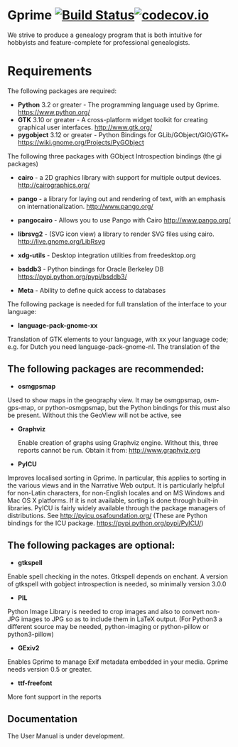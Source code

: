 Gprime [![Build Status](https://travis-ci.org/GenealogyCollective/gprime.svg?branch=master)](https://travis-ci.org/GenealogyCollective/gprime)[![codecov.io](https://codecov.io/github/GenealogyCollective/gprime/coverage.svg?branch=master)](https://codecov.io/github/GenealogyCollective/gprime?branch=master)
===================
We strive to produce a genealogy program that is both intuitive for hobbyists and feature-complete for professional genealogists.

Requirements
============
The following packages are required:

* **Python** 3.2 or greater - The programming language used by Gprime. https://www.python.org/
* **GTK** 3.10 or greater - A cross-platform widget toolkit for creating graphical user interfaces. http://www.gtk.org/
* **pygobject** 3.12 or greater - Python Bindings for GLib/GObject/GIO/GTK+ https://wiki.gnome.org/Projects/PyGObject

The following three packages with GObject Introspection bindings (the gi packages)

* **cairo** - a 2D graphics library with support for multiple output devices. http://cairographics.org/
* **pango** - a library for laying out and rendering of text, with an emphasis on internationalization. http://www.pango.org/
* **pangocairo** - Allows you to use Pango with Cairo http://www.pango.org/

* **librsvg2** - (SVG icon view) a library to render SVG files using cairo. http://live.gnome.org/LibRsvg
* **xdg-utils** - Desktop integration utilities from freedesktop.org
* **bsddb3** - Python bindings for Oracle Berkeley DB https://pypi.python.org/pypi/bsddb3/
* **Meta** - Ability to define quick access to databases

The following package is needed for full translation of the interface
to your language:

*   **language-pack-gnome-xx**

 Translation of GTK elements to your language, with
 xx your language code; e.g. for Dutch you need
 language-pack-gnome-nl. The translation of the

The following packages are recommended:
--------------------------------------------------------------------
*  **osmgpsmap**

 Used to show maps in the geography view.
 It may be osmgpsmap, osm-gps-map, or python-osmgpsmap,
 but the Python bindings for this must also be present.
 Without this the GeoView will not be active, see

* **Graphviz**

  Enable creation of graphs using Graphviz engine.
  Without this, three reports cannot be run.
  Obtain it from: http://www.graphviz.org

* **PyICU**

 Improves localised sorting in Gprime. In particular, this
 applies to sorting in the various views and in the
 Narrative Web output. It is particularly helpful for
 non-Latin characters, for non-English locales and on MS
 Windows and Mac OS X platforms. If it is not available,
 sorting is done through built-in libraries. PyICU is
 fairly widely available through the package managers of
 distributions. See http://pyicu.osafoundation.org/
 (These are Python bindings for the ICU package. 
 https://pypi.python.org/pypi/PyICU/)

The following packages are optional:
------------------------------------
* **gtkspell** 

 Enable spell checking in the notes. Gtkspell depends on
 enchant. A version of gtkspell with gobject introspection
 is needed, so minimally version 3.0.0

* **PIL**

 Python Image Library is needed to crop
 images and also to convert non-JPG images to
 JPG so as to include them in LaTeX output.
 (For Python3 a different source may be needed,
 python-imaging or python-pillow or python3-pillow)

* **GExiv2**

 Enables Gprime to manage Exif metadata embedded in your
 media. Gprime needs version 0.5 or greater.

* **ttf-freefont**

 More font support in the reports

Documentation
-------------
The User Manual is under development.

